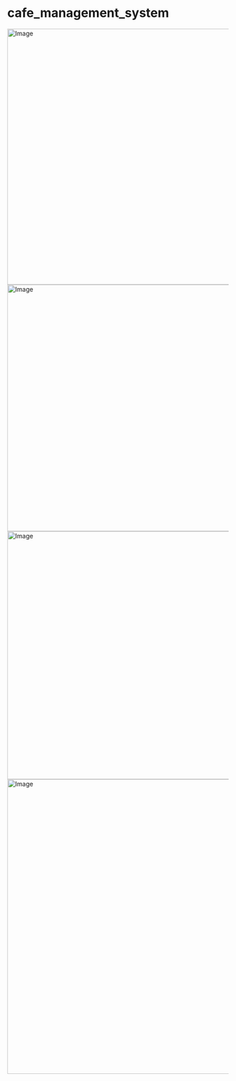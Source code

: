 # cafe_management_system

<img width="1366" height="581" alt="Image" src="https://github.com/user-attachments/assets/ac74fa7d-8f69-4a12-bec4-cb01c279a743" />
<img width="1366" height="560" alt="Image" src="https://github.com/user-attachments/assets/fc685f7b-8474-4502-a8c2-a6c469e5da22" />
<img width="1366" height="563" alt="Image" src="https://github.com/user-attachments/assets/c04e6bdf-7cfd-4f63-93e3-a7b982dbe2a0" />
<img width="1366" height="669" alt="Image" src="https://github.com/user-attachments/assets/4cda833f-b028-4979-90e3-b842442b0b07" />
